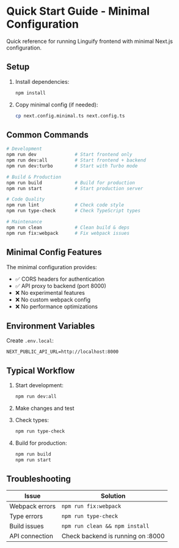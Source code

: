 # Quick Start Guide - Minimal Configuration

Quick reference for running Linguify frontend with minimal Next.js configuration.

## Setup

1. Install dependencies:
   ```bash
   npm install
   ```

2. Copy minimal config (if needed):
   ```bash
   cp next.config.minimal.ts next.config.ts
   ```

## Common Commands

```bash
# Development
npm run dev              # Start frontend only
npm run dev:all          # Start frontend + backend
npm run dev:turbo        # Start with Turbo mode

# Build & Production
npm run build            # Build for production
npm run start            # Start production server

# Code Quality
npm run lint             # Check code style
npm run type-check       # Check TypeScript types

# Maintenance
npm run clean            # Clean build & deps
npm run fix:webpack      # Fix webpack issues
```

## Minimal Config Features

The minimal configuration provides:
- ✅ CORS headers for authentication
- ✅ API proxy to backend (port 8000)
- ❌ No experimental features
- ❌ No custom webpack config
- ❌ No performance optimizations

## Environment Variables

Create `.env.local`:
```env
NEXT_PUBLIC_API_URL=http://localhost:8000
```

## Typical Workflow

1. Start development:
   ```bash
   npm run dev:all
   ```

2. Make changes and test

3. Check types:
   ```bash
   npm run type-check
   ```

4. Build for production:
   ```bash
   npm run build
   npm run start
   ```

## Troubleshooting

| Issue | Solution |
|-------|----------|
| Webpack errors | `npm run fix:webpack` |
| Type errors | `npm run type-check` |
| Build issues | `npm run clean && npm install` |
| API connection | Check backend is running on :8000 |